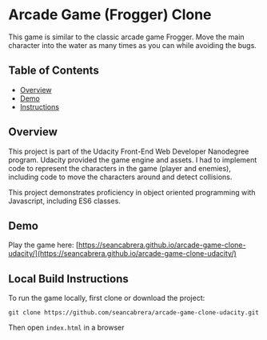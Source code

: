 Arcade Game (Frogger) Clone
===============================
This game is similar to the classic arcade game Frogger. Move the
main character into the water as many times as you can while avoiding the
bugs.

## Table of Contents

* [Overview](#overview)
* [Demo](#demo)
* [Instructions](#instructions)


## Overview
This project is part of the Udacity Front-End Web Developer Nanodegree program.
Udacity provided the game engine and assets. I had to implement code to represent
the characters in the game (player and enemies), including code to move the
characters around and detect collisions. 

This project demonstrates proficiency in object oriented programming with Javascript, 
including ES6 classes.


## Demo
Play the game here: [https://seancabrera.github.io/arcade-game-clone-udacity/](https://seancabrera.github.io/arcade-game-clone-udacity/)


## Local Build Instructions
To run the game locally, first clone or download the project:

`git clone https://github.com/seancabrera/arcade-game-clone-udacity.git`

Then open `index.html` in a browser
